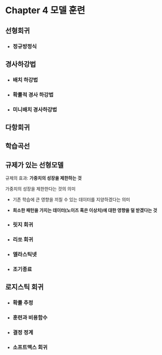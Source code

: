 # Chapter 4 모델 훈련

## 선형회귀

* ### 정규방정식

  

## 경사하강법

* ### 배치 하강법

* ### 확률적 경사 하강법

* ### 미니배치 경사하강법

## 다항회귀

## 학습곡선

## 규제가 있는 선형모델

규제의 효과: **가중치의 성장을 제한하는 것** 

가중치의 성장을 제한한다는 것의 의미

* 기존 학습에 큰 영향을 끼칠 수 있는 데이터를 지양하겠다는 의미

* **희소한 패턴을 가지는 데이터(노이즈 혹은 이상치)에 대한 영향을 덜 받겠다는 것**

* ### 릿지 회귀

* ### 리쏘 회귀

* ### 엘라스틱넷

* ### 조기종료

## 로지스틱 회귀

* ### 확률 추정

* ### 훈련과 비용함수

* ### 결정 정계

* ### 소프트맥스 회귀

